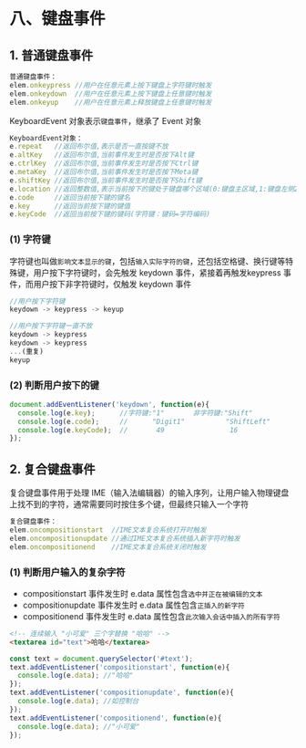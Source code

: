# 八、键盘事件

## 1. 普通键盘事件

```javascript
普通键盘事件：
elem.onkeypress //用户在任意元素上按下键盘上字符键时触发
elem.onkeydown  //用户在任意元素上按下键盘上任意键时触发
elem.onkeyup    //用户在任意元素上释放键盘上任意键时触发
```

KeyboardEvent 对象表示`键盘事件`，继承了 Event 对象

```javascript
KeyboardEvent对象：
e.repeat   //返回布尔值,表示是否一直按键不放
e.altKey   //返回布尔值,当前事件发生时是否按下Alt键
e.ctrlKey  //返回布尔值,当前事件发生时是否按下Ctrl键
e.metaKey  //返回布尔值,当前事件发生时是否按下Meta键
e.shiftKey //返回布尔值,当前事件发生时是否按下Shift键
e.location //返回整数值,表示当前按下的键处于键盘哪个区域(0:键盘主区域,1:键盘左侧2:键盘右侧,3:数字小键盘)
e.code     //返回当前按下键的键名
e.key      //返回当前按下键的键值
e.keyCode  //返回当前按下键的键码(字符键：键码=字符编码)
```

### (1) 字符键

字符键也叫做`影响文本显示的键`，包括`输入实际字符的键`，还包括空格键、换行键等特殊键，用户按下字符键时，会先触发 keydown 事件，紧接着再触发keypress 事件，而用户按下非字符键时，仅触发 keydown 事件

```javascript
//用户按下字符键
keydown -> keypress -> keyup

//用户按下字符键一直不放
keydown -> keypress
keydown -> keypress
...(重复)
keyup
```

### (2) 判断用户按下的键

```javascript
document.addEventListener('keydown', function(e){
  console.log(e.key);      //字符键:"1"       非字符键:"Shift"
  console.log(e.code);     //      "Digit1"          "ShiftLeft"
  console.log(e.keyCode);  //       49                16
});
```

## 2. 复合键盘事件

复合键盘事件用于处理 IME（输入法编辑器）的输入序列，让用户输入物理键盘上找不到的字符，通常需要同时按住多个键，但最终只输入一个字符

```javascript
复合键盘事件：
elem.oncompositionstart  //IME文本复合系统打开时触发
elem.oncompositionupdate //通过IME文本复合系统插入新字符时触发
elem.oncompositionend    //IME文本复合系统关闭时触发
```

### (1) 判断用户输入的复杂字符

* compositionstart 事件发生时 e.data 属性包含`选中并正在被编辑的文本`
* compositionupdate 事件发生时 e.data 属性包含`正插入的新字符`
* compositionend 事件发生时 e.data 属性包含`此次输入会话中插入的所有字符`

```html
<!-- 连续输入 "小可爱" 三个字替换 "哈哈" -->
<textarea id="text">哈哈</textarea>
```

```javascript
const text = document.querySelector('#text');
text.addEventListener('compositionstart', function(e){
  console.log(e.data); //"哈哈"
});
text.addEventListener('compositionupdate', function(e){
  console.log(e.data); //如控制台
});
text.addEventListener('compositionend', function(e){
  console.log(e.data); //"小可爱"
});
```
